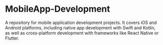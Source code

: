 # MobileApp-Development
A repository for mobile application development projects. It covers iOS and Android platforms, including native app development with Swift and Kotlin, as well as cross-platform development with frameworks like React Native or Flutter.
